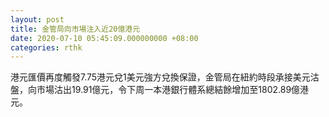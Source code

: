 ```yaml
---
layout: post
title: 金管局向市場注入近20億港元
date: 2020-07-10 05:45:09.000000000 +08:00
categories: rthk
---
```


港元匯價再度觸發7.75港元兌1美元強方兌換保證，金管局在紐約時段承接美元沽盤，向市場沽出19.91億元，令下周一本港銀行體系總結餘增加至1802.89億港元。
